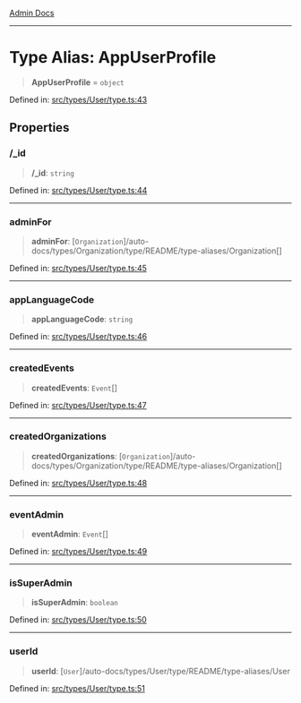 [Admin Docs](/)

***

# Type Alias: AppUserProfile

> **AppUserProfile** = `object`

Defined in: [src/types/User/type.ts:43](https://github.com/PalisadoesFoundation/talawa-admin/blob/main/src/types/User/type.ts#L43)

## Properties

### /_id

> **/_id**: `string`

Defined in: [src/types/User/type.ts:44](https://github.com/PalisadoesFoundation/talawa-admin/blob/main/src/types/User/type.ts#L44)

***

### adminFor

> **adminFor**: [`Organization`]/auto-docs/types/Organization/type/README/type-aliases/Organization[]

Defined in: [src/types/User/type.ts:45](https://github.com/PalisadoesFoundation/talawa-admin/blob/main/src/types/User/type.ts#L45)

***

### appLanguageCode

> **appLanguageCode**: `string`

Defined in: [src/types/User/type.ts:46](https://github.com/PalisadoesFoundation/talawa-admin/blob/main/src/types/User/type.ts#L46)

***

### createdEvents

> **createdEvents**: `Event`[]

Defined in: [src/types/User/type.ts:47](https://github.com/PalisadoesFoundation/talawa-admin/blob/main/src/types/User/type.ts#L47)

***

### createdOrganizations

> **createdOrganizations**: [`Organization`]/auto-docs/types/Organization/type/README/type-aliases/Organization[]

Defined in: [src/types/User/type.ts:48](https://github.com/PalisadoesFoundation/talawa-admin/blob/main/src/types/User/type.ts#L48)

***

### eventAdmin

> **eventAdmin**: `Event`[]

Defined in: [src/types/User/type.ts:49](https://github.com/PalisadoesFoundation/talawa-admin/blob/main/src/types/User/type.ts#L49)

***

### isSuperAdmin

> **isSuperAdmin**: `boolean`

Defined in: [src/types/User/type.ts:50](https://github.com/PalisadoesFoundation/talawa-admin/blob/main/src/types/User/type.ts#L50)

***

### userId

> **userId**: [`User`]/auto-docs/types/User/type/README/type-aliases/User

Defined in: [src/types/User/type.ts:51](https://github.com/PalisadoesFoundation/talawa-admin/blob/main/src/types/User/type.ts#L51)
